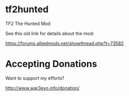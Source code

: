tf2hunted
=========

TF2 The Hunted Mod

See this old link for details about the mod:

https://forums.alliedmods.net/showthread.php?t=73582


# Accepting Donations #

Want to support my efforts?

http://www.war3evo.info/donation/
